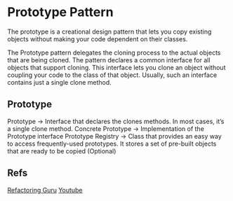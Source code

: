 # **Prototype Pattern**

The prototype is a creational design pattern that lets you copy existing objects without making your code dependent on their classes.

The Prototype pattern delegates the cloning process to the actual objects that are being cloned. The pattern declares a common interface for all objects that support cloning. This interface lets you clone an object without coupling your code to the class of that object. Usually, such an interface contains just a single clone method.

## Prototype
Prototype -> Interface that declares the clones methods. In most cases, it’s a single clone method.
Concrete Prototype -> Implementation of the Prototype interface
Prototype Registry -> Class that provides an easy way to access frequently-used prototypes. It stores a set of pre-built objects that are ready to be copied (Optional)


## Refs
[Refactoring Guru](https://refactoring.guru/design-patterns/prototype)
[Youtube](https://www.youtube.com/watch?v=Z-_smcjkdwM)
